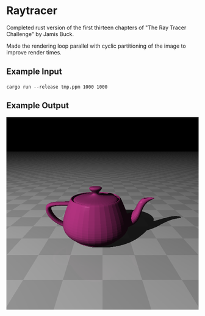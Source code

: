 # Raytracer

Completed rust version of the first thirteen chapters of "The Ray Tracer Challenge" by Jamis Buck.

Made the rendering loop parallel with cyclic partitioning of the image to improve render times.

## Example Input

`cargo run --release tmp.ppm 1000 1000`

## Example Output

![alt text](https://raw.githubusercontent.com/lydiasamuel/raytracer/main/example_output.png)
